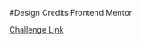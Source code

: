 #Design Credits
 Frontend Mentor 
 
 [Challenge Link](https://www.frontendmentor.io/challenges/multistep-form-YVAnSdqQBJ)
